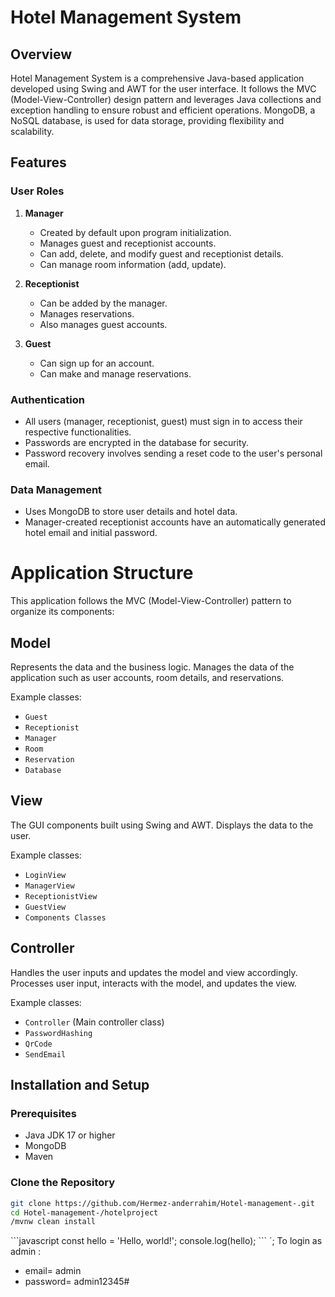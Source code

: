 # Hotel Management System

## Overview

Hotel Management System is a comprehensive Java-based application developed using Swing and AWT for the user interface. It follows the MVC (Model-View-Controller) design pattern and leverages Java collections and exception handling to ensure robust and efficient operations. MongoDB, a NoSQL database, is used for data storage, providing flexibility and scalability.

## Features

### User Roles

1. **Manager**
   - Created by default upon program initialization.
   - Manages guest and receptionist accounts.
   - Can add, delete, and modify guest and receptionist details.
   - Can manage room information (add, update).
2. **Receptionist**

   - Can be added by the manager.
   - Manages reservations.
   - Also manages guest accounts.

3. **Guest**
   - Can sign up for an account.
   - Can make and manage reservations.

### Authentication

- All users (manager, receptionist, guest) must sign in to access their respective functionalities.
- Passwords are encrypted in the database for security.
- Password recovery involves sending a reset code to the user's personal email.

### Data Management

- Uses MongoDB to store user details and hotel data.
- Manager-created receptionist accounts have an automatically generated hotel email and initial password.

# Application Structure

This application follows the MVC (Model-View-Controller) pattern to organize its components:

## Model

Represents the data and the business logic. Manages the data of the application such as user accounts, room details, and reservations.

Example classes:

- `Guest`
- `Receptionist`
- `Manager`
- `Room`
- `Reservation`
- `Database`

## View

The GUI components built using Swing and AWT. Displays the data to the user.

Example classes:

- `LoginView`
- `ManagerView`
- `ReceptionistView`
- `GuestView`
- `Components Classes`

## Controller

Handles the user inputs and updates the model and view accordingly. Processes user input, interacts with the model, and updates the view.

Example classes:

- `Controller` (Main controller class)
- `PasswordHashing`
- `QrCode`
- `SendEmail`

## Installation and Setup

### Prerequisites

- Java JDK 17 or higher
- MongoDB
- Maven

### Clone the Repository

```bash
git clone https://github.com/Hermez-anderrahim/Hotel-management-.git
cd Hotel-management-/hotelproject
/mvnw clean install
```

\`\`\`javascript
const hello = 'Hello, world!';
console.log(hello);
\`\`\`
`;
To login as admin :
- email= admin
- password= admin12345#

